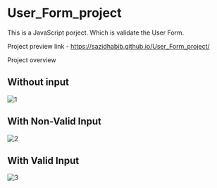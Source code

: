 # User_Form_project
This is a JavaScript porject. Which is validate the User Form.

Project preview link - https://sazidhabib.github.io/User_Form_project/

Project overview 

## Without input

![1](https://user-images.githubusercontent.com/68610034/164706522-a2aca43c-fa1c-4211-b88f-00dd9b53f73d.png)

## With Non-Valid Input

![2](https://user-images.githubusercontent.com/68610034/164706518-fd16e34d-f40b-4b5b-ada1-9534d82e72c6.png)

## With Valid Input

![3](https://user-images.githubusercontent.com/68610034/164706521-a4848e18-7c87-4546-8fa9-c0558269bc09.png)
